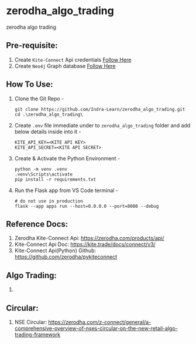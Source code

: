 # zerodha_algo_trading
zerodha algo trading

## Pre-requisite:
1. Create `Kite-Connect` Api credentials [Follow Here]("#")
2. Create `Neo4j` Graph database [Follow Here]("#")


## How To Use:
1. Clone the Git Repo -
    ```shell
    git clone https://github.com/Indra-Learn/zerodha_algo_trading.git
    cd .\zerodha_algo_trading\
    ```
2. Create `.env` file immediate under to `zerodha_algo_trading` folder and add below details inside into it -
    ```shell
    KITE_API_KEY=<KITE API KEY>
    KITE_API_SECRET=<KITE API SECRET>
    ```
3. Create & Activate the Python Environment -
    ```shell
    python -m venv .venv
    .venv\Scripts\activate
    pip install -r requirements.txt
    ```
4. Run the Flask app from VS Code terminal - 
    ```shell
    # do not use in production
    flask --app apps run --host=0.0.0.0 --port=8080 --debug
    ```

## Reference Docs:
1. Zerodha Kite-Connect Api: https://zerodha.com/products/api/
2. Kite-Connect Api Doc: https://kite.trade/docs/connect/v3/
3. Kite-Connect Api(Python) Github: https://github.com/zerodha/pykiteconnect

## Algo Trading:
1. 

## Circular:
1. NSE Circular: https://zerodha.com/z-connect/general/a-comprehensive-overview-of-nses-circular-on-the-new-retail-algo-trading-framework
